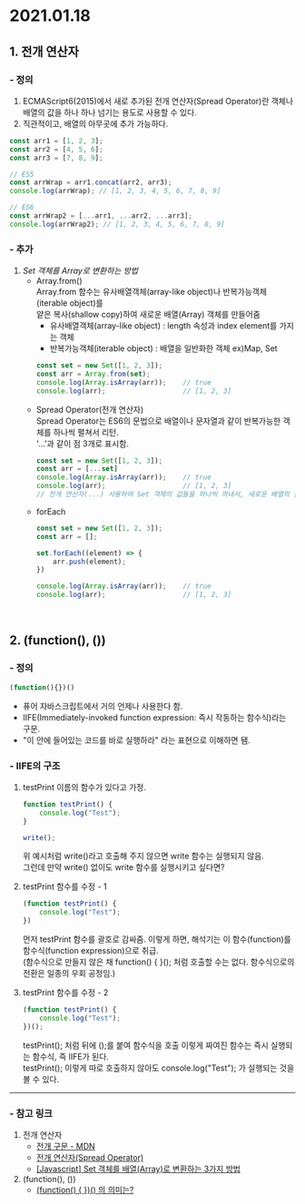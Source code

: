 <!-- 2021.01.18 -->

# 2021.01.18

## 1. 전개 연산자

### - 정의

1. ECMAScript6(2015)에서 새로 추가된 전개 연산자(Spread Operator)란 객체나 배열의 값을 하나 하나 넘기는 용도로 사용할 수 있다.
2. 직관적이고, 배열의 아무곳에 추가 가능하다.
```js 
const arr1 = [1, 2, 3];
const arr2 = [4, 5, 6];
const arr3 = [7, 8, 9];

// ES5
const arrWrap = arr1.concat(arr2, arr3);
console.log(arrWrap); // [1, 2, 3, 4, 5, 6, 7, 8, 9]

// ES6
const arrWrap2 = [...arr1, ...arr2, ...arr3];
console.log(arrWrap2); // [1, 2, 3, 4, 5, 6, 7, 8, 9]
```

### - 추가

1. *Set 객체를 Array로 변환하는 방법*
    - Array.from()   
        Array.from 함수는 유사배열객체(array-like object)나 반복가능객체(iterable object)를   
        얕은 복사(shallow copy)하여 새로운 배열(Array) 객체를 만들어줌   
        * 유사배열객체(array-like object) : length 속성과 index element를 가지는 객체
        * 반복가능객체(iterable object) : 배열을 일반화한 객체 ex)Map, Set
        ```js
        const set = new Set([1, 2, 3]);
        const arr = Array.from(set);
        console.log(Array.isArray(arr));    // true            
        console.log(arr);                   // [1, 2, 3]
        ```
    - Spread Operator(전개 연산자)   
        Spread Operator는 ES6의 문법으로 배열이나 문자열과 같이 반복가능한 객체를 하나씩 펼쳐서 리턴.   
        '...'과 같이 점 3개로 표시함.
        ```js
        const set = new Set([1, 2, 3]);
        const arr = [...set]
        console.log(Array.isArray(arr));    // true
        console.log(arr);                   // [1, 2, 3]
        // 전개 연산자(...) 사용하여 Set 객체의 값들을 하나씩 꺼내서, 새로운 배열의 원소로 넣어서, arr 변수에 저장함
        ```
    - forEach
        ```js
        const set = new Set([1, 2, 3]);
        const arr = [];

        set.forEach((element) => {
            arr.push(element);
        })

        console.log(Array.isArray(arr));    // true
        console.log(arr);                   // [1, 2, 3]
        ```            

<!-- 2. *[...Array(num)]?* -->

<br/>

## 2. (function(), ())

### - 정의
```js
(function(){})()
```
-   퓨어 자바스크립트에서 거의 언제나 사용한다 함.
-   IIFE(Immediately-invoked function expression: 즉시 작동하는 함수식)라는 구문.
-   "이 안에 들어있는 코드를 바로 실행하라" 라는 표현으로 이해하면 됌.

### - IIFE의 구조
1. testPrint 이름의 함수가 있다고 가정.
    ```js
    function testPrint() {
        console.log("Test");
    }

    write();
    ```
    위 예시처럼 write()라고 호출해 주지 않으면 write 함수는 실행되지 않음.   
    그런데 만약 write() 없이도 write 함수를 실행시키고 싶다면?

2. testPrint 함수를 수정 - 1
    ```js
    (function testPrint() {
        console.log("Test");
    })
    ```
    먼저 testPrint 함수를 괄호로 감싸줌.
    이렇게 하면, 해석기는 이 함수(function)를 함수식(function expression)으로 취급.   
    (함수식으로 만들지 않은 채 function() { }(); 처럼 호출할 수는 없다. 함수식으로의 전환은 일종의 우회 공정임.)

3. testPrint 함수를 수정 - 2
    ```js
    (function testPrint() {
        console.log("Test");
    })();
    ```
    testPrint(); 처럼 뒤에 ();를 붙여 함수식을 호출
    이렇게 짜여진 함수는 즉시 실행되는 함수식, 즉 IIFE가 된다.   
    testPrint(); 이렇게 따로 호출하지 않아도 console.log("Test"); 가 실행되는 것을 볼 수 있다.

<hr/>

### - **참고 링크**
1. 전개 연산자
    - [전개 구문 - MDN](https://developer.mozilla.org/ko/docs/Web/JavaScript/Reference/Operators/Spread_syntax)
    - [전개 연산자(Spread Operator)](https://velog.io/@recordboy/전개-연산자Spread-Operator)
    - [[Javascript] Set 객체를 배열(Array)로 변환하는 3가지 방법](https://hianna.tistory.com/421)
2. (function(), ())    
    - [(function() { })() 의 의미는?](https://findawayer.tistory.com/entry/IIE의-의미는)

